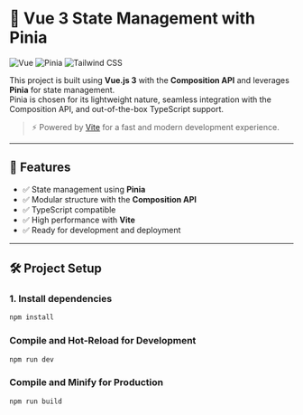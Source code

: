 # 🧠 Vue 3 State Management with Pinia

![Vue](https://img.shields.io/badge/Vue.js-35495E?style=for-the-badge&logo=vue.js&logoColor=4FC08D)
![Pinia](https://img.shields.io/badge/Pinia-FADA5E?style=for-the-badge&logo=pinia&logoColor=white)
![Tailwind CSS](https://img.shields.io/badge/Tailwind_CSS-38B2AC?style=for-the-badge&logo=tailwind-css&logoColor=white)

This project is built using **Vue.js 3** with the **Composition API** and leverages **Pinia** for state management.  
Pinia is chosen for its lightweight nature, seamless integration with the Composition API, and out-of-the-box TypeScript support.

> ⚡ Powered by [Vite](https://vitejs.dev/) for a fast and modern development experience.

---

## 🚀 Features

- ✅ State management using **Pinia**
- ✅ Modular structure with the **Composition API**
- ✅ TypeScript compatible
- ✅ High performance with **Vite**
- ✅ Ready for development and deployment

---

## 🛠️ Project Setup

### 1. Install dependencies

```bash
npm install
```

### Compile and Hot-Reload for Development

```bash
npm run dev
```

### Compile and Minify for Production

```bash
npm run build
```
